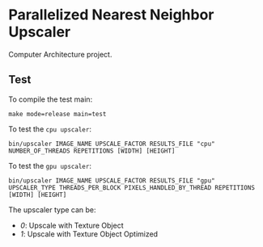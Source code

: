 # Parallelized Nearest Neighbor Upscaler

Computer Architecture project.

## Test

To compile the test main:
```[bash]
make mode=release main=test
```

To test the `cpu upscaler`:
```[bash]
bin/upscaler IMAGE_NAME UPSCALE_FACTOR RESULTS_FILE "cpu" NUMBER_OF_THREADS REPETITIONS [WIDTH] [HEIGHT]
```

To test the `gpu upscaler`:
```[bash]
bin/upscaler IMAGE_NAME UPSCALE_FACTOR RESULTS_FILE "gpu" UPSCALER_TYPE THREADS_PER_BLOCK PIXELS_HANDLED_BY_THREAD REPETITIONS [WIDTH] [HEIGHT]
```

The upscaler type can be:
* *0*: Upscale with Texture Object
* *1*: Upscale with Texture Object Optimized
